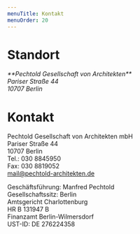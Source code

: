 ```yaml
---
menuTitle: Kontakt
menuOrder: 20
---
```


# Standort

<address lat="52.49778" long="13.31968">
**Pechtold Gesellschaft von Architekten**
<br/>Pariser Straße 44
<br/>10707 Berlin
</address>

<script src="http://maps.google.com/maps/api/js?sensor=false"> </script>
<script src="/scripts/map.js"> </script>

# Kontakt
Pechtold Gesellschaft von Architekten mbH
<br/>Pariser Straße 44  
10707 Berlin  
Tel.: 030 8845950  
Fax: 030 8819052  
<mail@pechtold-architekten.de>

Geschäftsführung: Manfred Pechtold
<br/>Gesellschaftssitz: Berlin
<br/>Amtsgericht Charlottenburg
<br/>HR B 131947 B
<br/>Finanzamt Berlin-Wilmersdorf
<br/>UST-ID: DE 276224358
